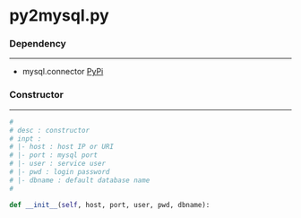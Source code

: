 # py2mysql.py

<script type="text/javascript" src="../js/general.js"></script>

### Dependency
---

* mysql.connector [PyPi](https://pypi.python.org/pypi/mysql-connector)

### Constructor
---

```python
# 
# desc : constructor
# inpt :
# |- host : host IP or URI
# |- port : mysql port
# |- user : service user
# |- pwd : login password
# |- dbname : default database name
#

def __init__(self, host, port, user, pwd, dbname):
```
